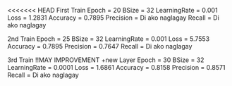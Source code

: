 <<<<<<< HEAD
First Train
Epoch = 20
BSize = 32
LearningRate = 0.001
Loss = 1.2831
Accuracy = 0.7895
Precision = Di ako naglagay
Recall = Di ako naglagay 


2nd Train
Epoch = 25
BSize = 32
LearningRate = 0.001
Loss = 5.7553
Accuracy = 0.7895
Precision =  0.7647
Recall = Di ako naglagay 


3rd Train !!MAY IMPROVEMENT
+new Layer
Epoch = 30
BSize = 32
LearningRate = 0.0001
Loss = 1.6861
Accuracy = 0.8158
Precision =  0.8571
Recall = Di ako naglagay 